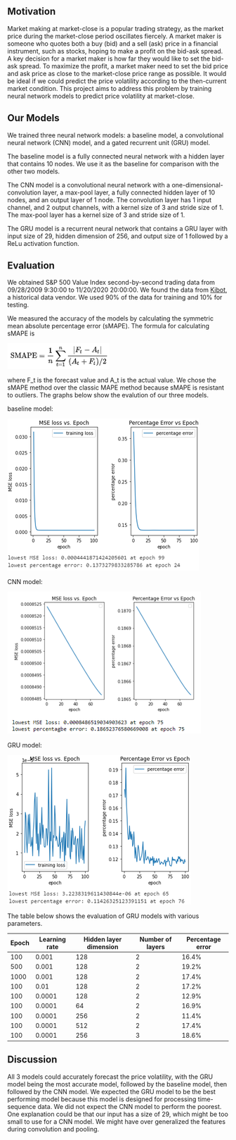 ## Motivation

Market making at market-close is a popular trading strategy, as the market price during the market-close period oscillates fiercely. A market maker is someone who quotes both a buy (bid) and a sell (ask) price in a financial instrument, such as stocks, hoping to make a profit on the bid-ask spread. A key decision for a market maker is how far they would like to set the bid-ask spread. To maximize the profit, a market maker need to set the bid price and ask price as close to the market-close price range as possible. It would be ideal if we could predict the price volatility according to the then-current market condition. This project aims to address this problem by training neural network models to predict price volatility at market-close.

## Our Models

We trained three neural network models: a baseline model, a convolutional neural network (CNN) model, and a gated recurrent unit (GRU) model. 

The baseline model is a fully connected neural network with a hidden layer that contains 10 nodes. We use it as the baseline for comparison with the other two models. 

The CNN model is a convolutional neural network with a one-dimensional-convolution layer, a max-pool layer, a fully connected hidden layer of 10 nodes, and an output layer of 1 node. The convolution layer has 1 input channel, and 2 output channels, with a kernel size of 3 and stride size of 1. The max-pool layer has a kernel size of 3 and stride size of 1.

The GRU model is a recurrent neural network that contains a GRU layer with input size of 29, hidden dimension of 256, and output size of 1 followed by a ReLu activation function.

## Evaluation

We obtained S&P 500 Value Index second-by-second trading data from 09/28/2009 9:30:00 to 11/20/2020 20:00:00. We found the data from [Kibot](http://www.kibot.com/free_historical_data.aspx), a historical data vendor. We used 90% of the data for training and 10% for testing.

We measured the accuracy of the models by calculating the symmetric mean absolute percentage error (sMAPE). The formula for calculating sMAPE is 

![smape](/images/smape.png)

where F_t is the forecast value and A_t is the actual value. We chose the sMAPE method over the classic MAPE method because sMAPE is resistant to outliers. The graphs below show the evalution of our three models.

baseline model:

![baseline](/images/baseline.png)

CNN model:

![cnn](/images/cnn.png)

GRU model:

![GRU_1](/images/GRU_epoch100_lr00001_hidden256_nlayers2.png)

The table below shows the evaluation of GRU models with various parameters.

| Epoch | Learning rate | Hidden layer dimension | Number of layers | Percentage error |
| --- | ----------- | ----------- | ----------- | ----------- |
| 100 | 0.001 | 128 | 2 | 16.4% |
| 500 | 0.001 | 128 | 2 | 19.2% |
| 1000 | 0.001 | 128 | 2 | 17.4% |
| 100 | 0.01 | 128 | 2 | 17.2% |
| 100 | 0.0001 | 128 | 2 | 12.9% |
| 100 | 0.0001 | 64 | 2 | 16.9% |
| 100 | 0.0001 | 256 | 2 | 11.4% |
| 100 | 0.0001 | 512 | 2 | 17.4% |
| 100 | 0.0001 | 256 | 3 | 18.6% |


## Discussion

All 3 models could accurately forecast the price volatility, with the GRU model being the most accurate model, followed by the baseline model, then followed by the CNN model. We expected the GRU model to be the best performing model because this model is designed for processing time-sequence data. We did not expect the CNN model to perform the poorest. One explanation could be that our input has a size of 29, which might be too small to use for a CNN model. We might have over generalized the features during convolution and pooling.